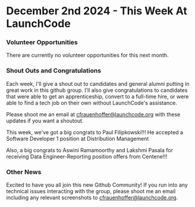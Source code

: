 # December 2nd 2024 - This Week At LaunchCode

### Volunteer Opportunities

There are currently no volunteer opportunities for this next month.

### Shout Outs and Congratulations

Each week, I'll give a shout out to candidates and general alumni putting in great work in this github group.
I'll also give congratulations to candidates that were able to get an apprenticeship, convert to a full-time hire, or were able to find a tech job on their own without LaunchCode's assistance.

Please shoot me an email at cfrauenhoffer@launchcode.org with these updates if you want a shoutout.

This week, we've got a big congrats to Paul Filipkowski!!! 
He accepted a Software Developer 1 position at Distribution Management

Also, a big congrats to Aswini Ramamoorthy and Lakshmi Pasala for receiving Data Engineer-Reporting position offers from Centene!!!

### Other News

Excited to have you all join this new Github Community!
If you run into any technical issues interacting with the group, please shoot me an email including any relevant screenshots to cfrauenhoffer@launchcode.org.
